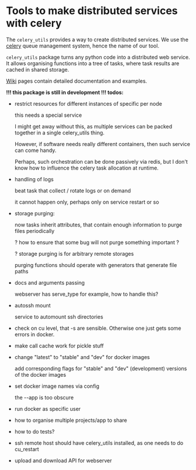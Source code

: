 # Tools to make distributed services with celery

The `celery_utils` provides a way to create distributed services. We use the [celery](https://github.com/celery/celery) queue management system, hence the name of our tool.

`celery_utils` package turns any python code into a distributed web service. It allows organising functions into a tree of tasks, where task results are cached in shared storage.

[Wiki](https://github.com/esovetkin/celery-utils/wiki) pages contain detailed documentation and examples.

**!!! this package is still in development !!! todos:**

  - restrict resources for different instances of specific per node

    this needs a special service

    I might get away without this, as multiple services can be packed
    together in a single celery_utils thing.

    However, if software needs really different containers, then such
    service can come handy.

    Perhaps, such orchestration can be done passively via redis, but I
    don't know how to influence the celery task allocation at runtime.

  - handling of logs

    beat task that collect / rotate logs or on demand

    it cannot happen only, perhaps only on service restart or so

  - storage purging:

    now tasks inherit attributes, that contain enough information to purge files periodically

    ? how to ensure that some bug will not purge something important ?

    ? storage purging is for arbitrary remote storages

    purging functions should operate with generators that generate
    file paths

  - docs and arguments passing

    webserver has serve_type for example, how to handle this?

  - autossh mount

    service to automount ssh directories

  - check on cu level, that -s are sensible. Otherwise one just gets
    some errors in docker.

  - make call cache work for pickle stuff

  - change "latest" to "stable" and "dev" for docker images

    add corresponding flags for "stable" and "dev" (development)
    versions of the docker images

  - set docker image names via config

    the --app is too obscure

  - run docker as specific user

  - how to organise multiple projects/app to share

  - how to do tests?

  - ssh remote host should have celery_utils installed, as one needs to do cu_restart

  - upload and download API for webserver
